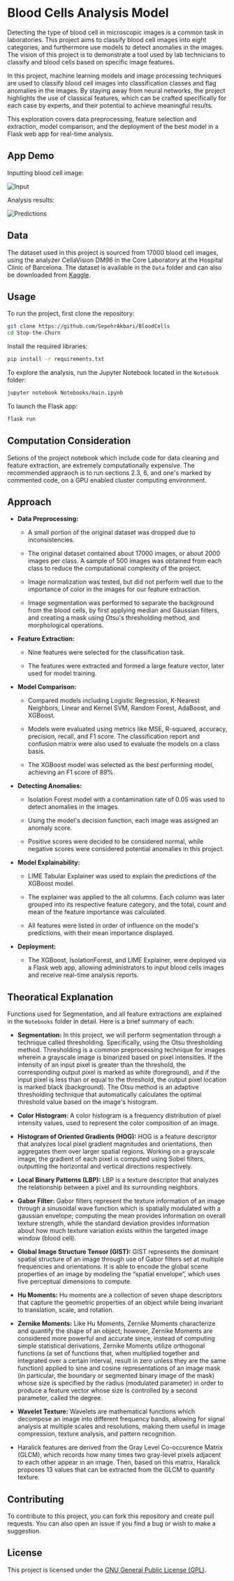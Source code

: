 # Blood Cells Analysis Model

Detecting the type of blood cell in microscopic images is a common task in laboratories. This project aims to classify blood cell images into eight categories, and furthermore use models to detect anomalies in the images. The vision of this project is to demonstrate a tool used by lab technicians to classify and blood cells based on specific image features.

In this project, machine learning models and image processing techniques are used to classify blood cell images into classification classes and flag anomalies in the images. By staying away from neural networks, the project highlights the use of classical features, which can be crafted specifically for each case by experts, and their potential to achieve meaningful results.

This exploration covers data preprocessing, feature selection and extraction, model comparison, and the deployment of the best model in a Flask web app for real-time analysis.

## App Demo

Inputting blood cell image:

![Input](Demo/page1.jpeg)

Analysis results:

![Predictions](Demo/page2.jpeg)

## Data

The dataset used in this project is sourced from 17000 blood cell images, using the analyzer CellaVision DM96 in the Core Laboratory at the Hospital Clinic of Barcelona. The dataset is available in the `Data` folder and can also be downloaded from [Kaggle](https://www.kaggle.com/datasets/unclesamulus/blood-cells-image-dataset).

## Usage

To run the project, first clone the repository:

```bash
git clone https://github.com/SepehrAkbari/BloodCells
cd Stop-the-Churn
```

Install the required libraries:

```bash
pip install -r requirements.txt
```

To explore the analysis, run the Jupyter Notebook located in the `Notebook` folder:

```bash
jupyter notebook Notebooks/main.ipynb
```

To launch the Flask app:

```bash
flask run
```

## Computation Consideration

Setions of the project notebook which include code for data cleaning and feature extraction, are extremely computationally expensive. The recommended appraoch is to run sections 2.3, 6, and one's marked by commented code, on a GPU enabled cluster computing environment.

## Approach

- **Data Preprocessing:** 

  - A small portion of the original dataset was dropped due to inconsistencies.

  - The original dataset contained about 17000 images, or about 2000 images per class. A sample of 500 images was obtained from each class to reduce the computational complexity of the project.

  - Image normalization was tested, but did not perform well due to the importance of color in the images for our feature extraction.

  - Image segmentation was performed to separate the background from the blood cells, by first applying median and Gaussian filters, and creating a mask using Otsu's thresholding method, and morphological operations.  

- **Feature Extraction:**

    - Nine features were selected for the classification task.

    - The features were extracted and formed a large feature vector, later used for model training.

- **Model Comparison:** 

  - Compared models including Logistic Regression, K-Nearest Neighbors, Linear and Kernel SVM, Random Forest, AdaBoost, and XGBoost.

  - Models were evaluated using metrics like MSE, R-squared, accuracy, precision, recall, and F1 score. The classification report and confusion matrix were also used to evaluate the models on a class basis.

  - The XGBoost model was selected as the best performing model, achieving an F1 score of 89%.

- **Detecting Anomalies:**

  - Isolation Forest model with a contamination rate of 0.05 was used to detect anomalies in the images.

  - Using the model's decision function, each image was assigned an anomaly score.

  - Positive scores were decided to be considered normal, while negative scores were considered potential anomalies in this project.

- **Model Explainability:**

    - LIME Tabular Explainer was used to explain the predictions of the XGBoost model.

    - The explainer was applied to the all columns. Each column was later grouped into its respective feature category, and the total, count and mean of the feature importance was calculated.

    - All features were listed in order of influence on the model's predictions, with their mean importance displayed.

- **Deployment:** 

  - The XGBoost, IsolationForest, and LIME Explainer, were deployed via a Flask web app, allowing administrators to input blood cells images and receive real-time analysis reports.

## Theoratical Explanation

Functions used for Segmentation, and all feature extractions are explained in the `Notebooks` folder in detail. Here is a brief summary of each:

- **Segmentation:** In this project, we will perform segmentation through a technique called thresholding. Specifically, using the Otsu thresholding method. Thresholding is a common preprocessing technique for images wherein a grayscale image is binarized based on pixel intensities. If the intensity of an input pixel is greater than the threshold, the corresponding output pixel is marked as white (foreground), and if the input pixel is less than or equal to the threshold, the output pixel location is marked black (background). The Otsu method is an adaptive thresholding technique that automatically calculates the optimal threshold value based on the image's histogram.

- **Color Histogram:** A color histogram is a frequency distribution of pixel intensity values, used to represent the color composition of an image. 

- **Histogram of Oriented Gradients (HOG):** HOG is a feature descriptor that analyzes local pixel gradient magnitudes and orientations, then aggregates them over larger spatial regions. Working on a grayscale image, the gradient of each pixel is computed using Sobel filters, outputting the horizontal and vertical directions respectively.

- **Local Binary Patterns (LBP):** LBP is a texture descriptor that analyzes the relationship between a pixel and its surrounding neighbors.

- **Gabor Filter:** Gabor filters represent the texture information of an image through a sinusoidal wave function which is spatially modulated with a gaussian envelope; computing the mean provides information on overall texture strength, while the standard deviation provides information about how much texture variation exists within the targeted image window (blood cell).

- **Global Image Structure Tensor (GIST):** GIST represents the dominant spatial structure of an image through use of Gabor filters set at multiple frequencies and orientations. It is able to encode the global scene properties of an image by modeling the “spatial envelope”, which uses five perceptual dimensions to compute.

- **Hu Moments:** Hu moments are a collection of seven shape descriptors that capture the geometric properties of an object while being invariant to translation, scale, and rotation.

- **Zernike Moments:** Like Hu Moments, Zernike Moments characterize and quantify the shape of an object; however, Zernike Moments are considered more powerful and accurate since, instead of computing simple statistical derivations, Zernike Moments utilize orthogonal functions (a set of functions that, when multiplied together and integrated over a certain interval, result in zero unless they are the same function) applied to sine and cosine representations of an image mask (in particular, the boundary or segmented binary image of the mask) whose size is specified by the radius (modulated parameter) in order to produce a feature vector whose size is controlled by a second parameter, called the degree.

- **Wavelet Texture:** Wavelets are mathematical functions which decompose an image into different frequency bands, allowing for signal analysis at multiple scales and resolutions, making them useful in image compression, texture analysis, and pattern recognition.

- Haralick features are derived from the Gray Level Co-occurence Matrix (GLCM), which records how many times two gray-level pixels adjacent to each other appear in an image. Then, based on this matrix, Haralick proposes 13 values that can be extracted from the GLCM to quantify texture.

## Contributing

To contribute to this project, you can fork this repository and create pull requests. You can also open an issue if you find a bug or wish to make a suggestion.

## License

This project is licensed under the [GNU General Public License (GPL)](/LICENSE).